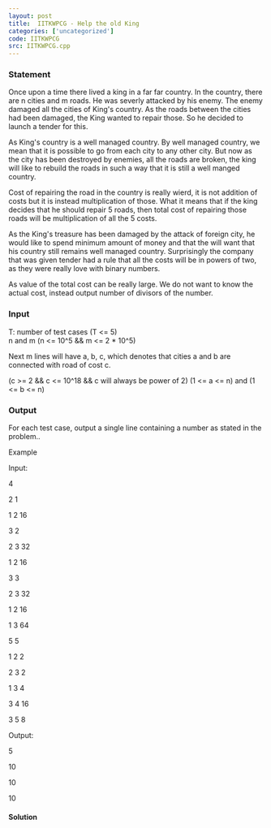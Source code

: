```yaml
---
layout: post
title:  IITKWPCG - Help the old King
categories: ['uncategorized']
code: IITKWPCG
src: IITKWPCG.cpp
---
```


### **Statement**

Once upon a time there lived a king in a far far country. In the country,
there are n cities and m roads. He was severly attacked by his enemy. The
enemy damaged all the cities of King's country. As the roads between the
cities had been damaged, the King wanted to repair those. So he decided to
launch a tender for this.  
  
As King's country is a well managed country. By well managed country, we mean
that it is possible to go from each city to any other city. But now as the
city has been destroyed by enemies, all the roads are broken, the king will
like to rebuild the roads in such a way that it is still a well manged
country.  
  
Cost of repairing the road in the country is really wierd, it is not addition
of costs but it is instead multiplication of those. What it means that if the
king decides that he should repair 5 roads, then total cost of repairing those
roads will be multiplication of all the 5 costs.

As the King's treasure has been damaged by the attack of foreign city, he
would like to spend minimum amount of money and that the will want that his
country still remains well managed country. Surprisingly the company that was
given tender had a rule that all the costs will be in powers of two, as they
were really love with binary numbers.

As value of the total cost can be really large. We do not want to know the
actual cost, instead output number of divisors of the number.

### Input

T: number of test cases (T <= 5)  
n and m (n <= 10^5 && m <= 2 * 10^5)

Next m lines will have a, b, c, which denotes that cities a and b are
connected with road of cost c.

(c >= 2 && c <= 10^18 && c will always be power of 2) (1 <= a <= n) and (1 <=
b <= n)

### Output

For each test case, output a single line containing a number as stated in the
problem..

Example

Input:

4

2 1

1 2 16

3 2

2 3 32

1 2 16

3 3

2 3 32

1 2 16

1 3 64

5 5

1 2 2

2 3 2

1 3 4

3 4 16

3 5 8

Output:

5

10

10

10



#### **Solution**



